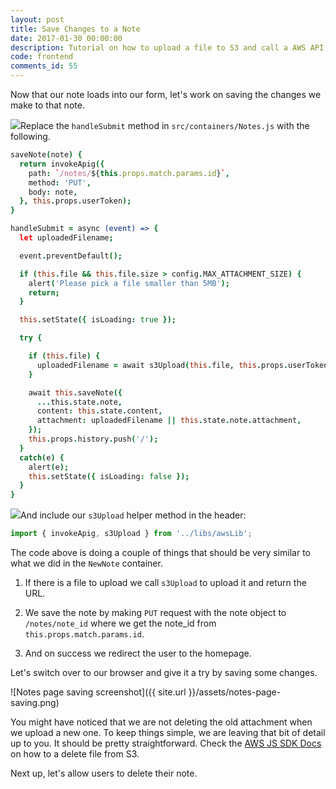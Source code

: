```yaml
---
layout: post
title: Save Changes to a Note
date: 2017-01-30 00:00:00
description: Tutorial on how to upload a file to S3 and call a AWS API Gateway endpoint in your React.js app.
code: frontend
comments_id: 55
---
```


Now that our note loads into our form, let's work on saving the changes we make to that note.

<img class="code-marker" src="{{ site.url }}/assets/s.png" />Replace the `handleSubmit` method in `src/containers/Notes.js` with the following.

``` coffee
saveNote(note) {
  return invokeApig({
    path: `/notes/${this.props.match.params.id}`,
    method: 'PUT',
    body: note,
  }, this.props.userToken);
}

handleSubmit = async (event) => {
  let uploadedFilename;

  event.preventDefault();

  if (this.file && this.file.size > config.MAX_ATTACHMENT_SIZE) {
    alert('Please pick a file smaller than 5MB');
    return;
  }

  this.setState({ isLoading: true });

  try {

    if (this.file) {
      uploadedFilename = await s3Upload(this.file, this.props.userToken);
    }

    await this.saveNote({
      ...this.state.note,
      content: this.state.content,
      attachment: uploadedFilename || this.state.note.attachment,
    });
    this.props.history.push('/');
  }
  catch(e) {
    alert(e);
    this.setState({ isLoading: false });
  }
}
```

<img class="code-marker" src="{{ site.url }}/assets/s.png" />And include our `s3Upload` helper method in the header:

``` javascript
import { invokeApig, s3Upload } from '../libs/awsLib';
```

The code above is doing a couple of things that should be very similar to what we did in the `NewNote` container.

1. If there is a file to upload we call `s3Upload` to upload it and return the URL.

2. We save the note by making `PUT` request with the note object to `/notes/note_id` where we get the note_id from `this.props.match.params.id`.

3. And on success we redirect the user to the homepage.

Let's switch over to our browser and give it a try by saving some changes.

![Notes page saving screenshot]({{ site.url }}/assets/notes-page-saving.png)

You might have noticed that we are not deleting the old attachment when we upload a new one. To keep things simple, we are leaving that bit of detail up to you. It should be pretty straightforward. Check the [AWS JS SDK Docs](http://docs.aws.amazon.com/AWSJavaScriptSDK/latest/AWS/S3.html#deleteObject-property) on how to a delete file from S3.

Next up, let's allow users to delete their note.
